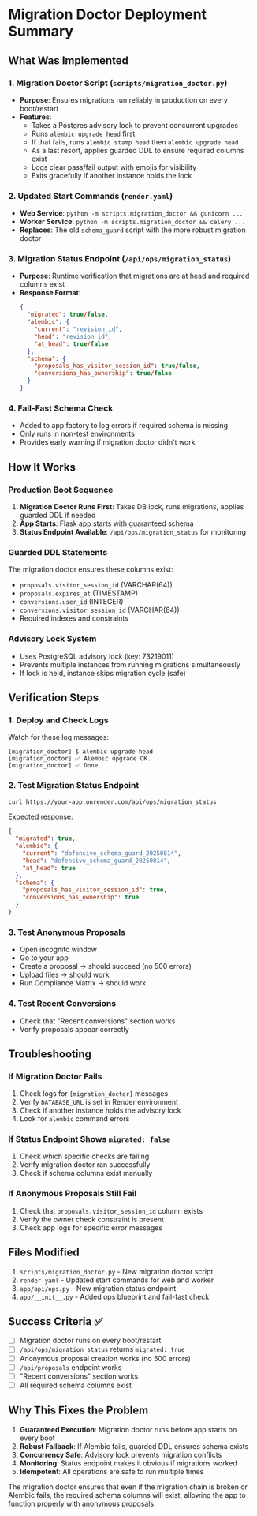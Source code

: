 # Migration Doctor Deployment Summary

## What Was Implemented

### 1. Migration Doctor Script (`scripts/migration_doctor.py`)
- **Purpose**: Ensures migrations run reliably in production on every boot/restart
- **Features**:
  - Takes a Postgres advisory lock to prevent concurrent upgrades
  - Runs `alembic upgrade head` first
  - If that fails, runs `alembic stamp head` then `alembic upgrade head`
  - As a last resort, applies guarded DDL to ensure required columns exist
  - Logs clear pass/fail output with emojis for visibility
  - Exits gracefully if another instance holds the lock

### 2. Updated Start Commands (`render.yaml`)
- **Web Service**: `python -m scripts.migration_doctor && gunicorn ...`
- **Worker Service**: `python -m scripts.migration_doctor && celery ...`
- **Replaces**: The old `schema_guard` script with the more robust migration doctor

### 3. Migration Status Endpoint (`/api/ops/migration_status`)
- **Purpose**: Runtime verification that migrations are at head and required columns exist
- **Response Format**:
  ```json
  {
    "migrated": true/false,
    "alembic": {
      "current": "revision_id",
      "head": "revision_id", 
      "at_head": true/false
    },
    "schema": {
      "proposals_has_visitor_session_id": true/false,
      "conversions_has_ownership": true/false
    }
  }
  ```

### 4. Fail-Fast Schema Check
- Added to app factory to log errors if required schema is missing
- Only runs in non-test environments
- Provides early warning if migration doctor didn't work

## How It Works

### Production Boot Sequence
1. **Migration Doctor Runs First**: Takes DB lock, runs migrations, applies guarded DDL if needed
2. **App Starts**: Flask app starts with guaranteed schema
3. **Status Endpoint Available**: `/api/ops/migration_status` for monitoring

### Guarded DDL Statements
The migration doctor ensures these columns exist:
- `proposals.visitor_session_id` (VARCHAR(64))
- `proposals.expires_at` (TIMESTAMP)
- `conversions.user_id` (INTEGER)
- `conversions.visitor_session_id` (VARCHAR(64))
- Required indexes and constraints

### Advisory Lock System
- Uses PostgreSQL advisory lock (key: 73219011)
- Prevents multiple instances from running migrations simultaneously
- If lock is held, instance skips migration cycle (safe)

## Verification Steps

### 1. Deploy and Check Logs
Watch for these log messages:
```
[migration_doctor] $ alembic upgrade head
[migration_doctor] ✅ Alembic upgrade OK.
[migration_doctor] ✅ Done.
```

### 2. Test Migration Status Endpoint
```bash
curl https://your-app.onrender.com/api/ops/migration_status
```

Expected response:
```json
{
  "migrated": true,
  "alembic": {
    "current": "defensive_schema_guard_20250814",
    "head": "defensive_schema_guard_20250814",
    "at_head": true
  },
  "schema": {
    "proposals_has_visitor_session_id": true,
    "conversions_has_ownership": true
  }
}
```

### 3. Test Anonymous Proposals
- Open incognito window
- Go to your app
- Create a proposal → should succeed (no 500 errors)
- Upload files → should work
- Run Compliance Matrix → should work

### 4. Test Recent Conversions
- Check that "Recent conversions" section works
- Verify proposals appear correctly

## Troubleshooting

### If Migration Doctor Fails
1. Check logs for `[migration_doctor]` messages
2. Verify `DATABASE_URL` is set in Render environment
3. Check if another instance holds the advisory lock
4. Look for `alembic` command errors

### If Status Endpoint Shows `migrated: false`
1. Check which specific checks are failing
2. Verify migration doctor ran successfully
3. Check if schema columns exist manually

### If Anonymous Proposals Still Fail
1. Check that `proposals.visitor_session_id` column exists
2. Verify the owner check constraint is present
3. Check app logs for specific error messages

## Files Modified

1. `scripts/migration_doctor.py` - New migration doctor script
2. `render.yaml` - Updated start commands for web and worker
3. `app/api/ops.py` - New migration status endpoint
4. `app/__init__.py` - Added ops blueprint and fail-fast check

## Success Criteria ✅

- [ ] Migration doctor runs on every boot/restart
- [ ] `/api/ops/migration_status` returns `migrated: true`
- [ ] Anonymous proposal creation works (no 500 errors)
- [ ] `/api/proposals` endpoint works
- [ ] "Recent conversions" section works
- [ ] All required schema columns exist

## Why This Fixes the Problem

1. **Guaranteed Execution**: Migration doctor runs before app starts on every boot
2. **Robust Fallback**: If Alembic fails, guarded DDL ensures schema exists
3. **Concurrency Safe**: Advisory lock prevents migration conflicts
4. **Monitoring**: Status endpoint makes it obvious if migrations worked
5. **Idempotent**: All operations are safe to run multiple times

The migration doctor ensures that even if the migration chain is broken or Alembic fails, the required schema columns will exist, allowing the app to function properly with anonymous proposals.
